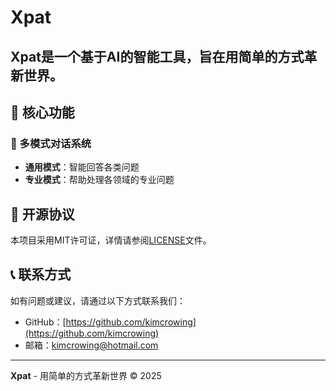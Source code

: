 # Xpat

Xpat是一个基于AI的智能工具，旨在用简单的方式革新世界。
----------
## 🌟 核心功能

### 💬 多模式对话系统
- **通用模式**：智能回答各类问题
- **专业模式**：帮助处理各领域的专业问题


## 📜 开源协议

本项目采用MIT许可证，详情请参阅[LICENSE](LICENSE)文件。

## 📞 联系方式

如有问题或建议，请通过以下方式联系我们：
- GitHub：[https://github.com/kimcrowing](https://github.com/kimcrowing)
- 邮箱：kimcrowing@hotmail.com

---

**Xpat** - 用简单的方式革新世界 © 2025
